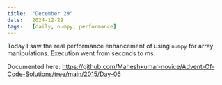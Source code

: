 ```yaml
---
title:  "December 29"
date:   2024-12-29
tags:   [daily, numpy, performance]
---
```


Today I saw the real performance enhancement of using `numpy` for array manipulations. Execution went from seconds to ms.

Documented here: https://github.com/Maheshkumar-novice/Advent-Of-Code-Solutions/tree/main/2015/Day-06

